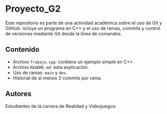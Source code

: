 
# Proyecto_G2

Este repositorio es parte de una actividad académica sobre el uso de Git y GitHub. ncluye un programa en C++ y el uso de ramas, commits y control de versiones mediante Git desde la línea de comandos.

## Contenido

- Archivo `Trabajo.cpp`: contiene un ejemplo simple en C++.
- Archivo `README.md`: esta explicación.
- Uso de ramas: `main` y `dev`.
- Historial de al menos 3 commits por rama.

## Autores

Estudiantes de la carrera de Realidad y Videojuegos:

